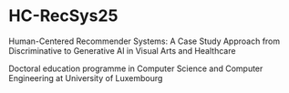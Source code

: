 # HC-RecSys25
Human-Centered Recommender Systems:  A Case Study Approach 
from Discriminative to Generative AI in Visual
Arts and Healthcare


Doctoral education programme in Computer Science and Computer Engineering at University of Luxembourg
